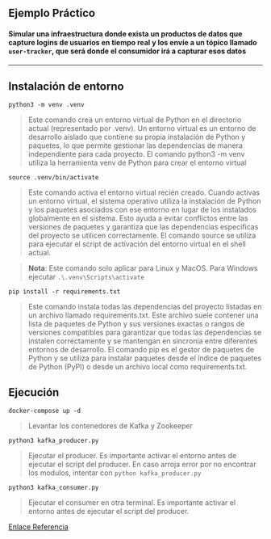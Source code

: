 ## Ejemplo Práctico ##

#### Simular una infraestructura donde exista un productos de datos que capture logins de usuarios en tiempo real y los envíe a un tópico llamado `user-tracker`, que será donde el consumidor irá a capturar esos datos

----------

## Instalación de entorno

`python3 -m venv .venv`
> Este comando crea un entorno virtual de Python en el directorio actual (representado por .venv). Un entorno virtual es un entorno de desarrollo aislado que contiene su propia instalación de Python y paquetes, lo que permite gestionar las dependencias de manera independiente para cada proyecto. El comando python3 -m venv utiliza la herramienta venv de Python para crear el entorno virtual


`source .venv/bin/activate`
> Este comando activa el entorno virtual recién creado. Cuando activas un entorno virtual, el sistema operativo utiliza la instalación de Python y los paquetes asociados con ese entorno en lugar de los instalados globalmente en el sistema. Esto ayuda a evitar conflictos entre las versiones de paquetes y garantiza que las dependencias específicas del proyecto se utilicen correctamente. El comando source se utiliza para ejecutar el script de activación del entorno virtual en el shell actual.

> **Nota**: Este comando solo aplicar para Linux y MacOS. Para Windows ejecutar `.\.venv\Scripts\activate`

`pip install -r requirements.txt`
>Este comando instala todas las dependencias del proyecto listadas en un archivo llamado requirements.txt. Este archivo suele contener una lista de paquetes de Python y sus versiones exactas o rangos de versiones compatibles para garantizar que todas las dependencias se instalen correctamente y se mantengan en sincronía entre diferentes entornos de desarrollo. El comando pip es el gestor de paquetes de Python y se utiliza para instalar paquetes desde el índice de paquetes de Python (PyPI) o desde un archivo local como requirements.txt.

## Ejecución

`docker-compose up -d`
> Levantar los contenedores de Kafka y Zookeeper

`python3 kafka_producer.py`
> Ejecutar el producer. Es importante activar el entorno antes de ejecutar el script del producer. En caso arroja error por no encontrar los modulos, intentar con `python kafka_producer.py`

`python3 kafka_consumer.py`
> Ejecutar el consumer en otra terminal. Es importante activar el entorno antes de ejecutar el script del producer.

[Enlace Referencia]([https://](https://medium.com/@juan.martin.ochoa/streaming-introduccion-practica-a-kafka-con-python-y-docker-bd53bfe6d7a2))